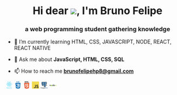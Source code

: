 
<h1 align="center">Hi dear <img src="https://raw.githubusercontent.com/kaueMarques/kaueMarques/master/hi.gif" width="30px">, I'm Bruno Felipe</h1>
<h3 align="center">a web programming student gathering knowledge</h3>




- 🌱 I’m currently learning HTML, CSS, JAVASCRIPT, NODE, REACT, REACT NATIVE

- 💬 Ask me about **JavaScript, HTML, CSS, SQL**

- 📫 How to reach me **brunofelipehp8@gmail.com**



<p align="left">
<img src="https://raw.githubusercontent.com/devicons/devicon/master/icons/react/react-original-wordmark.svg" alt="react" width="20" height="20"/>
<img src="https://raw.githubusercontent.com/devicons/devicon/master/icons/css3/css3-plain-wordmark.svg" alt="css3"  width="20" height="20"/>
<img src="https://raw.githubusercontent.com/devicons/devicon/master/icons/html5/html5-original-wordmark.svg" alt="html5"  width="20" height="20"/>
<img src="https://raw.githubusercontent.com/devicons/devicon/master/icons/javascript/javascript-original.svg" alt="javascript" width="20" height="20"/>
<img src="https://raw.githubusercontent.com/devicons/devicon/master/icons/postgresql/postgresql-original-wordmark.svg" alt="postgresql" width="20" height="20"/>
<img src="https://raw.githubusercontent.com/devicons/devicon/master/icons/nodejs/nodejs-original-wordmark.svg" alt="nodejs" width="20" height="20"/></p><p align="center">
</p>


